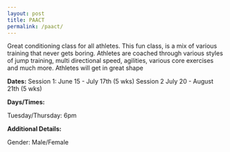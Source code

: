 ```yaml
---
layout: post
title: PAACT
permalink: /paact/
---
```


Great conditioning class for all athletes. This fun class, is a mix of various training that never gets boring. Athletes are coached through various styles of jump training, multi directional speed, agilities, various core exercises and much more. Athletes will get in great shape

**Dates:**
Session 1: June 15 - July 17th (5 wks)
Session 2 July 20 - August 21th (5 wks)

**Days/Times:**

Tuesday/Thursday: 6pm

**Additional Details:**

Gender: Male/Female
